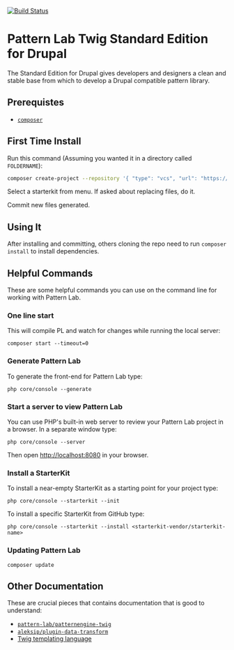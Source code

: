 [![Build Status](https://travis-ci.org/drupal-pattern-lab/edition-php-drupal-standard.svg?branch=master)](https://travis-ci.org/drupal-pattern-lab/edition-php-drupal-standard)

# Pattern Lab Twig Standard Edition for Drupal

The Standard Edition for Drupal gives developers and designers a clean and stable base from which to develop a Drupal compatible pattern library.

## Prerequistes

- [`composer`](https://getcomposer.org)

## First Time Install

Run this command (Assuming you wanted it in a directory called `FOLDERNAME`):

```bash
composer create-project --repository '{ "type": "vcs", "url": "https://github.com/drupal-pattern-lab/edition-php-drupal-standard" }' pattern-lab/edition-drupal-standard
```

Select a starterkit from menu. If asked about replacing files, do it.

Commit new files generated.

## Using It

After installing and committing, others cloning the repo need to run `composer install` to install dependencies.

## Helpful Commands

These are some helpful commands you can use on the command line for working with Pattern Lab.

### One line start

This will compile PL and watch for changes while running the local server:

    composer start --timeout=0

### Generate Pattern Lab

To generate the front-end for Pattern Lab type:

    php core/console --generate

### Start a server to view Pattern Lab

You can use PHP's built-in web server to review your Pattern Lab project in a browser. In a separate window type:

    php core/console --server

Then open [http://localhost:8080](http://localhost:8080) in your browser.

### Install a StarterKit

To install a near-empty StarterKit as a starting point for your project type:

    php core/console --starterkit --init

To install a specific StarterKit from GitHub type:

    php core/console --starterkit --install <starterkit-vendor/starterkit-name>

### Updating Pattern Lab

	composer update

## Other Documentation

These are crucial pieces that contains documentation that is good to understand:

- [`pattern-lab/patternengine-twig`](https://github.com/pattern-lab/patternengine-php-twig)
- [`aleksip/plugin-data-transform`](https://github.com/aleksip/plugin-data-transform)
- [Twig templating language](http://twig.sensiolabs.org/documentation)

